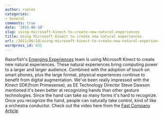 ```yaml
---
author: rvelez
categories:
- General
comments: true
date: '2011-06-10'
slug: using-microsoft-kinect-to-create-new-natural-experiences
title: Using Microsoft Kinect to create new natural experiences
url: /2011/06/10/using-microsoft-kinect-to-create-new-natural-experiences
wordpress_id: 631
---
```



Razorfish's [Emerging Experiences](http://emergingexperiences.com/) team is using Microsoft Kinect to create new natural experiences. These natural experiences bring computing power to a larger and larger audience. Combined with the adoption of touch on smart phones, plus the large format, physical experiences continue to benefit from digital augmentation. We've been really impressed with the Kinect SDK(from Primesense), as EE Technology Director Steve Dawson mentioned it's been better at recognizing hands than other gesture technologies. Since the hand can take so many forms it's hard to recognize. Once you recognize the hand, people can naturally take control, kind of like a orchestra conductor. Check out the video here from the [Fast Company Article](http://www.fastcompany.com/1758674/the-next-generation-of-shopping-kinectshop-exclusive).
